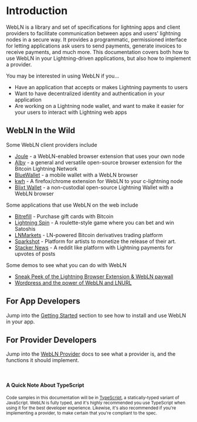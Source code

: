 # Introduction

WebLN is a library and set of specifications for lightning apps and client providers to facilitate communication between apps and users' lightning nodes in a secure way. It provides a programmatic, permissioned interface for letting applications ask users to send payments, generate invoices to receive payments, and much more. This documentation covers both how to use WebLN in your Lightning-driven applications, but also how to implement a provider.

You may be interested in using WebLN if you...

* Have an application that accepts or makes Lightning payments to users
* Want to have decentralized identity and authentication in your application
* Are working on a Lightning node wallet, and want to make it easier for your users to interact with Lightning web apps

## WebLN In the Wild

Some WebLN client providers include

* [Joule](https://lightningjoule.com) - a WebLN-enabled browser extension that uses your own node
* [Alby](https://github.com/getAlby/lightning-browser-extension) - a general and versatile open-source browser extension for the Bitcoin Lightning Network
* [BlueWallet](https://bluewallet.io/) - a mobile wallet with a WebLN browser
* [kwh](https://github.com/fiatjaf/kwh/) - A firefox/chrome extension for WebLN to your c-lightning node
* [Blixt Wallet](https://blixtwallet.github.io/) - a non-custodial open-source Lightning Wallet with a WebLN browser

Some applications that use WebLN on the web include

* [Bitrefill](https://www.bitrefill.com/) - Purchase gift cards with Bitcoin
* [Lightning Spin](https://lightningspin.com) - A roulette-style game where you can bet and win Satoshis
* [LNMarkets](https://lnmarkets.com/) - LN-powered Bitcoin derivatives trading platform
* [Sparkshot](https://sparkshot.io/) - Platform for artists to monetize the release of their art.
* [Stacker News](https://stacker.news/) - A reddit like platform with Lightning payments for upvotes of posts

Some demos to see what you can do with WebLN

* [Sneak Peek of the Lightning Browser Extension & WebLN paywall](https://www.youtube.com/watch?v=3gGskYltqi4)
* [Wordpress and the power of WebLN and LNURL](https://www.youtube.com/watch?v=8uSIurAn1WY)

## For App Developers

Jump into the [Getting Started](/getting-started) section to see how to install and use WebLN in your app.

## For Provider Developers

Jump into the [WebLN Provider](/webln-provider) docs to see what a provider is, and the functions it should implement.

<br/>

#### A Quick Note About TypeScript

<small>
  Code samples in this documentation will be in <a href="https://www.typescriptlang.org/" target="_blank">TypeScript</a>, a statically-typed variant of JavaScript. WebLN is fully typed, and it's highly recommended you use TypeScript when using it for the best developer experience. Likewise, it's also recommended if you're implementing a provider, to make certain that you're compliant to the spec.
</small>
